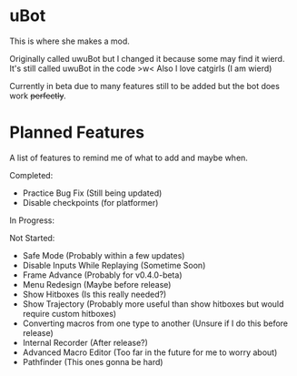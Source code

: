 # uBot
This is where she makes a mod.

Originally called uwuBot but I changed it because some may find it wierd.
It's still called uwuBot in the code >w<
Also I love catgirls (I am wierd)

Currently in beta due to many features still to be added but the bot does work ~~perfectly~~.

# Planned Features

A list of features to remind me of what to add and maybe when.

Completed:
- Practice Bug Fix (Still being updated)
- Disable checkpoints (for platformer)

In Progress:

Not Started:
- Safe Mode (Probably within a few updates)
- Disable Inputs While Replaying (Sometime Soon)
- Frame Advance (Probably for v0.4.0-beta)
- Menu Redesign (Maybe before release)
- Show Hitboxes (Is this really needed?)
- Show Trajectory (Probably more useful than show hitboxes but would require custom hitboxes)
- Converting macros from one type to another (Unsure if I do this before release)
- Internal Recorder (After release?)
- Advanced Macro Editor (Too far in the future for me to worry about)
- Pathfinder (This ones gonna be hard)